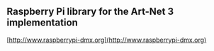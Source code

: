 ## Raspberry Pi library for the Art-Net 3 implementation ##

[http://www.raspberrypi-dmx.org](http://www.raspberrypi-dmx.org)

